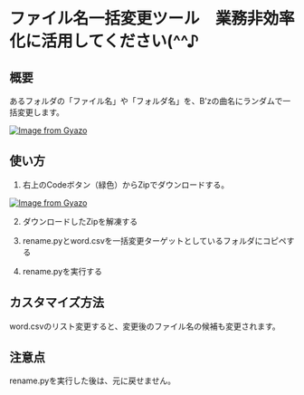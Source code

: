 # ファイル名一括変更ツール　業務非効率化に活用してください(^^♪


## 概要
あるフォルダの「ファイル名」や「フォルダ名」を、B'zの曲名にランダムで一括変更します。

[![Image from Gyazo](https://i.gyazo.com/d116833dab309d73734ed1d83f1fb64c.png)](https://gyazo.com/d116833dab309d73734ed1d83f1fb64c)

## 使い方
1. 右上のCodeボタン（緑色）からZipでダウンロードする。

[![Image from Gyazo](https://i.gyazo.com/b5483cdf5fca79f9d57b356c029c9a66.png)](https://gyazo.com/b5483cdf5fca79f9d57b356c029c9a66)

2. ダウンロードしたZipを解凍する

3. rename.pyとword.csvを一括変更ターゲットとしているフォルダにコピペする

4. rename.pyを実行する

## カスタマイズ方法
word.csvのリスト変更すると、変更後のファイル名の候補も変更されます。

## 注意点
rename.pyを実行した後は、元に戻せません。
